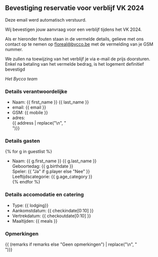## Bevestiging reservatie voor verblijf VK 2024

Deze email werd automatisch verstuurd.

Wij bevestigen jouw aanvraag voor een verblijf tijdens het VK 2024.

Als er hieronder fouten staan in de vermelde details, gelieve met ons contact op te nemen op <floreal@bycco.be> met de vermelding van je GSM nummer.

We zullen na toewijzing van het verblijf je via e-mail de prijs doorsturen. Enkel na betaling van het vermelde bedrag, is het logement definitief bevestigd

_Het Bycco team_

### Details verantwoordelijke

- Naam: {{ first_name }} {{ last_name }}
- email: {{ email }}
- GSM: {{ mobile }}
- adres: <br>{{ address | replace("\n", "<br>")}}

### Details gasten

{% for g in guestlist %}

- Naam: {{ g.first_name }} {{ g.last_name }} <br>
    Geboortedag: {{ g.birthdate }} <br>
    Speler: {{ "Ja" if g.player else "Nee" }} <br>
    Leeftijdscategorie: {{ g.age_category }} <br>
{% endfor %}

### Details accomodatie en catering

- Type: {{ lodging}}
- Aankomstdatum: {{ checkindate[0:10] }}
- Vertrekdatum:  {{ checkoutdate[0:10] }}
- Maaltijden: {{ meals }}

### Opmerkingen

{{ (remarks if remarks else "Geen opmerkingen")  | replace("\n", "<br>")}}
